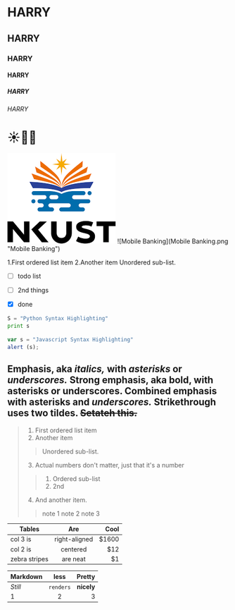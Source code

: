 # HARRY
## HARRY
### HARRY
#### HARRY
##### HARRY
###### HARRY

# :sunny::dog::shit:

![NKUST](NKUST.png "NKUST")
![Mobile Banking](Mobile Banking.png "Mobile Banking")

1.First ordered list item
2.Another item
Unordered sub-list.


- [ ] todo list 
- [ ] 2nd things
- [x] done


```python
S = "Python Syntax Highlighting"
print s
```
```javascript
var s = "Javascript Syntax Highlighting"
alert (s);
```

Emphasis, aka *italics,* with *asterisks* or *underscores.*
Strong emphasis, aka bold, with **asterisks** or **underscores.**
Combined emphasis with **asterisks and *underscores.***
Strikethrough uses two tildes. ~~Setateh this.~~
---

> 1. First ordered list item
> 2. Another item
>>  Unordered sub-list.
> 3. Actual numbers don't matter, just that it's a number
>> 1. Ordered sub-list
>> 2. 2nd
> 4. And another item.
>> note 1
>> note 2
>> note 3

| Tables        | Are           | Cool  |
| ------------- |:-------------:| ----:|
| col 3 is      | right-aligned | $1600 |
| col 2 is      |   centered    |   $12 |
| zebra stripes |    are neat   |    $1 |

| Markdown      | less          | Pretty|
| ------------- |:-------------:| -----:|
| *Still*       | `renders`     | **nicely**|
| 1             | 2             | 3|
